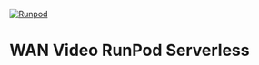 [![Runpod](https://api.runpod.io/badge/nikserg/wan-video-runpod-serverless)](https://console.runpod.io/hub/nikserg/wan-video-runpod-serverless)

# WAN Video RunPod Serverless